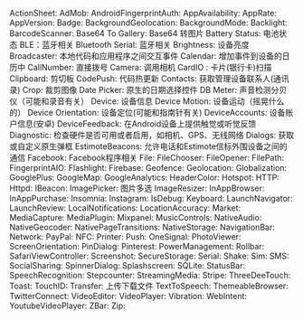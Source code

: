 ActionSheet:
AdMob:
AndroidFingerprintAuth:
AppAvailability:
AppRate:
AppVersion:
Badge:
BackgroundGeolocation:
BackgroundMode:
Backlight:
BarcodeScanner:
Base64 To Gallery: Base64 转图片
Battery Status: 电池状态
BLE：蓝牙相关
Bluetooth Serial: 蓝牙相关
Brightness: 设备亮度
Broadcaster: 本地代码和应用程序之间交互事件
Calendar: 增加事件到设备的日历中
CallNumber: 直接拨号
Camera: 调用相机
CardIO : 卡片(银行卡)扫描
Clipboard: 剪切板
CodePush: 代码热更新
Contacts: 获取管理设备联系人(通讯录)
Crop: 裁剪图像
Date Picker: 原生的日期选择控件
DB Meter: 声音检测分贝仪（可能和录音有关）
Device: 设备信息
Device Motion: 设备运动（摇晃什么的）
Device Orientation: 设备定位(可能和指南针有关)
DeviceAccounts: 设备账户信息(安卓)
DeviceFeedback: 在Android设备上提供触觉或听觉反馈
Diagnostic: 检查硬件是否可用或者启用，如相机、GPS、无线网络
Dialogs: 获取或自定义原生弹框
EstimoteBeacons: 允许电话和Estimote信标外围设备之间的通信
Facebook: Facebook程序相关
File:
FileChooser:
FileOpener:
FilePath:
FingerprintAIO:
Flashlight:
Firebase:
Geofence:
Geolocation:
Globalization:
GooglePlus:
GoogleMap:
GoogleAnalytics:
HeaderColor:
Hotspot:
HTTP:
Httpd:
IBeacon:
ImagePicker: 图片多选
ImageResizer:
InAppBrowser:
InAppPurchase:
Insomnia:
Instagram:
IsDebug:
Keyboard:
LaunchNavigator:
LaunchReview:
LocalNotifications:
LocationAccuracy:
Market:
MediaCapture:
MediaPlugin:
Mixpanel:
MusicControls:
NativeAudio:
NativeGeocoder:
NativePageTransitions:
NativeStorage:
NavigationBar:
Network:
PayPal:
NFC:
Printer:
Push:
OneSignal:
PhotoViewer:
ScreenOrientation:
PinDialog:
Pinterest:
PowerManagement:
Rollbar:
SafariViewController:
Screenshot:
SecureStorage:
Serial:
Shake:
Sim:
SMS:
SocialSharing:
SpinnerDialog:
Splashscreen:
SQLite:
StatusBar:
SpeechRecognition:
Stepcounter:
StreamingMedia:
Stripe:
ThreeDeeTouch:
Toast:
TouchID:
Transfer: 上传下载文件
TextToSpeech:
ThemeableBrowser:
TwitterConnect:
VideoEditor:
VideoPlayer:
Vibration:
WebIntent:
YoutubeVideoPlayer:
ZBar:
Zip:
